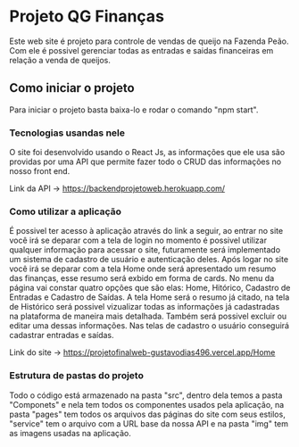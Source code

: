 # Projeto QG Finanças

Este web site é projeto para controle de vendas de queijo na Fazenda Peão.
Com ele é possivel gerenciar todas as entradas e saidas financeiras em relação
a venda de queijos.

## Como iniciar o projeto 

Para iniciar o projeto basta baixa-lo e rodar o comando "npm start". 

### Tecnologias usandas nele

O site foi desenvolvido usando o React Js, as informações que ele usa
são providas por uma API que permite fazer todo o CRUD das informações
no nosso front end.

Link da API -> https://backendprojetoweb.herokuapp.com/

### Como utilizar a aplicação

É possivel ter acesso à aplicação através do link a seguir,
ao entrar no site você irá se deparar com a tela de login no
momento é possivel utilizar qualquer informação para acessar o
site, futuramente será implementado um sistema de cadastro de 
usuário e autenticação deles. 
  Após logar no site você irá se deparar com a tela Home onde
será apresentado um resumo das finanças, esse resumo será 
exbido em forma de cards. No menu da página vai constar quatro
opções que são elas: Home, Hitórico, Cadastro de Entradas e 
Cadastro de Saídas. A tela Home será o resumo já citado, na tela
de Histórico será possivel vizualizar todas as informações já 
cadastradas na plataforma de maneira mais detalhada. Também 
será possivel excluir ou editar uma dessas informações. Nas telas
de cadastro o usuário conseguirá cadastrar entradas e saídas.

Link do site -> https://projetofinalweb-gustavodias496.vercel.app/Home


### Estrutura de pastas do projeto

Todo o código está armazenado na pasta "src", dentro dela temos a pasta
"Componets" e nela tem todos os componentes usados pela aplicação, na 
pasta "pages" tem todos os arquivos das páginas do site com seus estilos,
"service" tem o arquivo com a URL base da nossa API e na pasta "img" tem
as imagens usadas na aplicação.
